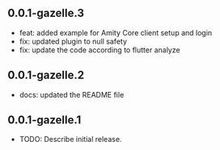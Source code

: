 ## 0.0.1-gazelle.3

* feat: added example for Amity Core client setup and login
* fix: updated plugin to null safety
* fix: update the code according to flutter analyze
## 0.0.1-gazelle.2

* docs: updated the README file
## 0.0.1-gazelle.1

* TODO: Describe initial release.



